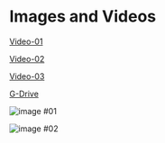 # Images and Videos


[Video-01](https://drive.google.com/file/d/1tErLD-ARsv-XxiSyIeSIaM8y2V8jmYQl/view)

[Video-02](https://drive.google.com/file/d/1tDXuJ48kD4C6sjHrCFtMbXMIxD94oSw-/view)

[Video-03](https://drive.google.com/file/d/1tP03asvfm0k0Cep3adGDHd3dnzBaSIgk/view)

[G-Drive](https://drive.google.com/drive/folders/1tAtPhRauT0My6Xo4fbUBMfzsujjFNKF6)

![image](https://github.com/H-Division-2021-2022-Even/Repo-09/assets/105161049/97d59a3a-b106-4f07-9b02-85f8cebf3509)
#01

![image](https://github.com/H-Division-2021-2022-Even/Repo-09/assets/105161049/22f2c6cc-fbac-419d-a361-3caa8c332f97)
#02
